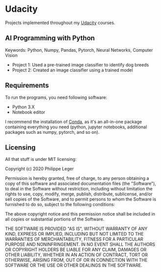# Udacity
Projects implemented throughout my [Udacity](https://www.udacity.com) courses.

## AI Programming with Python
Keywords: Python, Numpy, Pandas, Pytorch, Neural Networks, Computer Vision
  
* Project 1: Used a pre-trained image classifier to identify dog breeds
* Project 2: Created an image classifier using a trained model

## Requirements
To run the programs, you need following software:
* Python 3.X
* Notebook editor

I recommend the installation of [Conda](https://docs.conda.io/projects/conda/en/latest/user-guide/install/download.html), as it's an all-in-one package containing everything you need (python, jupyter notebooks, additional packages such as numpy, pytorch, and so on).

## Licensing
All that stuff is under MIT licensing:

Copyright (c) 2020 Philippe Leger

Permission is hereby granted, free of charge, to any person obtaining a copy
of this software and associated documentation files (the "Software"), to deal
in the Software without restriction, including without limitation the rights
to use, copy, modify, merge, publish, distribute, sublicense, and/or sell
copies of the Software, and to permit persons to whom the Software is
furnished to do so, subject to the following conditions:

The above copyright notice and this permission notice shall be included in all
copies or substantial portions of the Software.

THE SOFTWARE IS PROVIDED "AS IS", WITHOUT WARRANTY OF ANY KIND, EXPRESS OR
IMPLIED, INCLUDING BUT NOT LIMITED TO THE WARRANTIES OF MERCHANTABILITY,
FITNESS FOR A PARTICULAR PURPOSE AND NONINFRINGEMENT. IN NO EVENT SHALL THE
AUTHORS OR COPYRIGHT HOLDERS BE LIABLE FOR ANY CLAIM, DAMAGES OR OTHER
LIABILITY, WHETHER IN AN ACTION OF CONTRACT, TORT OR OTHERWISE, ARISING FROM,
OUT OF OR IN CONNECTION WITH THE SOFTWARE OR THE USE OR OTHER DEALINGS IN THE
SOFTWARE.
